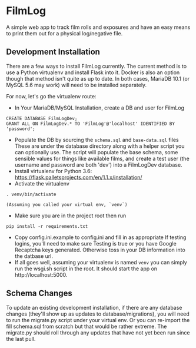 FilmLog
=======

A simple web app to track film rolls and exposures and have an easy means to print them out for a physical log/negative file. 

Development Installation
------------------------

There are a few ways to install FilmLog currently. The current method
is to use a Python virtualenv and install Flask into it. Docker is also
an option though that method isn't quite as up to date. In both cases,
MariaDB 10.1 (or MySQL 5.6 may work) will need to be installed separately.

For now, let's go the virtualenv route:

  * In Your MariaDB/MySQL Installation, create a DB and user for FilmLog
```
CREATE DATABASE FilmLogDev;
GRANT ALL ON FilmLogDev.* TO 'FilmLog'@'localhost' IDENTIFIED BY 'password';
```
  * Populate the DB by sourcing the `schema.sql` and `base-data.sql` files
    These are under the database directory along with a helper script
    you can optionally use. The script will populate the base schema, some
    sensible values for things like available films, and create a test user
    (the username and password are both 'dev') into a FilmLogDev database.
  * Install virtualenv for Python 3.6:
    https://flask.palletsprojects.com/en/1.1.x/installation/ 
  * Activate the virtualenv
```
. venv/bin/activate
```
    (Assuming you called your virtual env, `venv`)
  * Make sure you are in the project root then run
```
pip install -r requirements.txt
```
  * Copy config.ini.example to config.ini and fill in as appropriate
    If testing logins, you'll need to make sure Testing is true or you
    have Google Recaptcha keys generated. Otherwise toss in your DB
    information into the datbase url.
  * If all goes well, assuming your virtualenv is named `venv` you can
    simply run the wsgi.sh script in the root. It should start the
    app on http://localhost:5000.

Schema Changes
--------------

To update an existing development installation, if there are any
database changes (they'll show up as updates to database/migrations),
you will need to run the migrate.py script under your virtual env. Or
you can re-import the fill schema.sql from scratch but that would be
rather extreme. The migrate.py should roll through any updates that have
not yet been run since the last pull.
